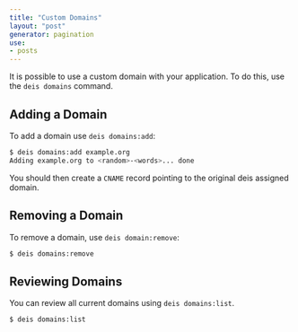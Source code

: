 ```yaml
---
title: "Custom Domains"
layout: "post"
generator: pagination
use:
- posts
---
```


It is possible to use a custom domain with your application. To do this, use the `deis domains` command.

## Adding a Domain

To add a domain use `deis domains:add`:

```sh
$ deis domains:add example.org
Adding example.org to <random>-<words>... done
```

You should then create a `CNAME` record pointing to the original deis assigned domain.

## Removing a Domain

To remove a domain, use `deis domain:remove`:

```sh
$ deis domains:remove
```

## Reviewing Domains

You can review all current domains using `deis domains:list`.

```sh
$ deis domains:list
```